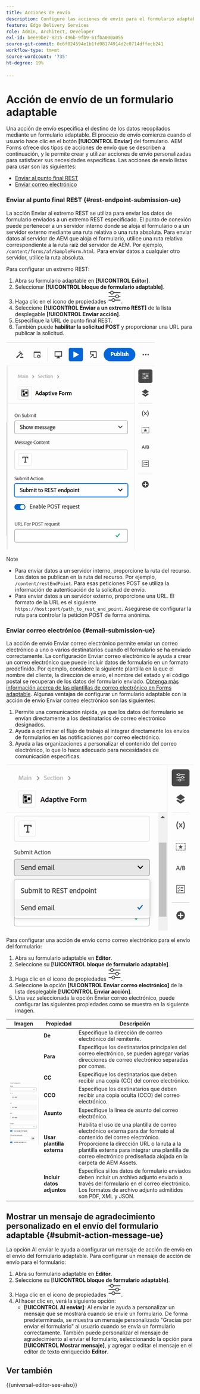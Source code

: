 ```yaml
---
title: Acciones de envío
description: Configure las acciones de envío para el formulario adaptable.
feature: Edge Delivery Services
role: Admin, Architect, Developer
exl-id: beee9be7-8215-496b-9fb9-61fba000a055
source-git-commit: 0c6f024594e1b1fd98174914d2c0714dffecb241
workflow-type: tm+mt
source-wordcount: '735'
ht-degree: 19%

---
```


# Acción de envío de un formulario adaptable

Una acción de envío especifica el destino de los datos recopilados mediante un formulario adaptable. El proceso de envío comienza cuando el usuario hace clic en el botón **[!UICONTROL Enviar]** del formulario. AEM Forms ofrece dos tipos de acciones de envío que se describen a continuación, y le permite crear y utilizar acciones de envío personalizadas para satisfacer sus necesidades específicas. Las acciones de envío listas para usar son las siguientes:

<!--To define a Submit Action for an Adaptive Form, you use the Properties dialog of the **Adaptive Form block** in the **Editor**-->

* [Enviar al punto final REST](#rest-endpoint-submission-ue)
* [Enviar correo electrónico](#email-submission-ue)


### Enviar al punto final REST {#rest-endpoint-submission-ue}

La acción Enviar al extremo REST se utiliza para enviar los datos de formulario enviados a un extremo REST especificado. El punto de conexión puede pertenecer a un servidor interno donde se aloja el formulario o a un servidor externo mediante una ruta relativa o una ruta absoluta. Para enviar datos al servidor de AEM que aloja el formulario, utilice una ruta relativa correspondiente a la ruta raíz del servidor de AEM. Por ejemplo, `/content/forms/af/SampleForm.html`. Para enviar datos a cualquier otro servidor, utilice la ruta absoluta.

<!--Configuring the Submit Action to REST Endpoint for Adaptive Forms offers several benefits such as:  
* It facilitates seamless integration of form data with external systems and services via RESTful APIs.  
* Offers flexibility in managing data submissions from Adaptive Forms, accommodating dynamic and complex data structures.  
* Allows dynamic mapping of form fields to parameters within the REST endpoint URL, enabling adaptable and customizable data submissions.
-->



Para configurar un extremo REST:

1. Abra su formulario adaptable en **[!UICONTROL Editor]**.
1. Seleccionar **[!UICONTROL bloque de formulario adaptable]**.
1. Haga clic en el icono de propiedades ![properties](/help/forms/assets/Smock_Properties_18_N.svg).
1. Seleccione **[!UICONTROL Enviar a un extremo REST]** de la lista desplegable **[!UICONTROL Enviar acción]**.
1. Especifique la URL de punto final REST.
1. También puede **habilitar la solicitud POST** y proporcionar una URL para publicar la solicitud.

![Habilitar solicitud de publicación para formularios adaptables](/help/forms/assets/enable-post-request-ue.png)

>[!NOTE]
>
> * Para enviar datos a un servidor interno, proporcione la ruta del recurso. Los datos se publican en la ruta del recurso. Por ejemplo, `/content/restEndPoint`. Para esas peticiones POST se utiliza la información de autenticación de la solicitud de envío.
> * Para enviar datos a un servidor externo, proporcione una URL. El formato de la URL es el siguiente `https://host:port/path_to_rest_end_point`. Asegúrese de configurar la ruta para controlar la petición POST de forma anónima.

### Enviar correo electrónico {#email-submission-ue}

La acción de envío Enviar correo electrónico permite enviar un correo electrónico a uno o varios destinatarios cuando el formulario se ha enviado correctamente. La configuración Enviar correo electrónico le ayuda a crear un correo electrónico que puede incluir datos de formulario en un formato predefinido. Por ejemplo, considere la siguiente plantilla en la que el nombre del cliente, la dirección de envío, el nombre del estado y el código postal se recuperan de los datos del formulario enviado. [Obtenga más información acerca de las plantillas de correo electrónico en Forms adaptable](/help/forms/html-email-templates-in-adaptive-forms.md). Algunas ventajas de configurar un formulario adaptable con la acción de envío Enviar correo electrónico son las siguientes:

1. Permite una comunicación rápida, ya que los datos del formulario se envían directamente a los destinatarios de correo electrónico designados.
1. Ayuda a optimizar el flujo de trabajo al integrar directamente los envíos de formularios en las notificaciones por correo electrónico.
1. Ayuda a las organizaciones a personalizar el contenido del correo electrónico, lo que lo hace adecuado para necesidades de comunicación específicas.

![Propiedades de formulario adaptable en el editor universal](/help/forms/assets/submit-actions-ue.png)


Para configurar una acción de envío como correo electrónico para el envío del formulario:

1. Abra su formulario adaptable en **Editor**.
1. Seleccione su **[!UICONTROL bloque de formulario adaptable]**.
1. Haga clic en el icono de propiedades ![properties](/help/forms/assets/Smock_Properties_18_N.svg).
1. Seleccione la opción **[!UICONTROL Enviar correo electrónico]** de la lista desplegable **[!UICONTROL Enviar acción]**.
1. Una vez seleccionada la opción Enviar correo electrónico, puede configurar las siguientes propiedades como se muestra en la siguiente imagen.

<table>
  <thead>
    <tr>
      <th>Imagen</th>
      <th>Propiedad</th>
      <th>Descripción</th>
    </tr>
  </thead>
  <tbody>
    <tr>
    <td rowspan="7"><img src="/help/forms/assets/email-config-ue.png" alt="Configuración de correo electrónico"></td> 
    <td><b>De</td>
    <td>Especifique la dirección de correo electrónico del remitente.</td>
    </tr>
    <tr>
      <td><b>Para</td>
      <td>Especifique los destinatarios principales del correo electrónico, se pueden agregar varias direcciones de correo electrónico separadas por comas.</td>
    </tr>
    <tr>
      <td><b>CC</td>
      <td>Especifique los destinatarios que deben recibir una copia (CC) del correo electrónico.</td>
    </tr>
    <tr>
      <td><b>CCO</td>
      <td>Especifique los destinatarios que deben recibir una copia oculta (CCO) del correo electrónico.</td>
    </tr>
    <tr>
      <td><b>Asunto</td>
      <td>Especifique la línea de asunto del correo electrónico.</td>
    </tr>
    <tr>
      <td><b>Usar plantilla externa</td>
      <td>Habilita el uso de una plantilla de correo electrónico externa para dar formato al contenido del correo electrónico. Proporcione la dirección URL o la ruta a la plantilla externa para integrar una plantilla de correo electrónico prediseñada alojada en la carpeta de AEM Assets.</td>
    </tr>
    <tr>
      <td><b>Incluir datos adjuntos</td>
      <td>Especifica si los datos de formulario enviados deben incluir un archivo adjunto enviado a través del formulario en el correo electrónico. Los formatos de archivo adjunto admitidos son PDF, XML y JSON.</td>
    </tr>
  </tbody>
</table>






<!--
        
        * **From**: The email address of the sender.
        * **To**: Specify the primary recipients of the email, multiple email addresses can be added, separated by commas.
        * **CC**: Specify the recipients who should receive a carbon copy (CC) of the email.
        * **BCC**: Specify the recipients who should receive a blind carbon copy (BCC) of the email.
        * **Subject**: Specify the subject line of the email.
        * **Use External Template**: Enables the use of an external email template for formatting the email content. Provide the URL or path to the External template path to integrate a pre-designed email template hosted in your AEM Assets folder.
        * **Include Attachment**: Specifies whether the submitted form data should include an attachment submitted through the form in the email.

    {width=50%,height=50%}![Enable post request for adaptive forms](/help/forms/assets/email-config-ue.png)

-->

## Mostrar un mensaje de agradecimiento personalizado en el envío del formulario adaptable {#submit-action-message-ue}

La opción Al enviar le ayuda a configurar un mensaje de acción de envío en el envío del formulario adaptable. Para configurar un mensaje de acción de envío para el formulario:

1. Abra su formulario adaptable en **Editor**.
1. Seleccione su **[!UICONTROL bloque de formulario adaptable]**.
1. Haga clic en el icono de propiedades ![properties](/help/forms/assets/Smock_Properties_18_N.svg).
1. Al hacer clic en, verá la siguiente opción:
   * **[!UICONTROL Al enviar]**: Al enviar le ayuda a personalizar un mensaje que se mostrará cuando se envíe un formulario. De forma predeterminada, se muestra un mensaje personalizado &quot;Gracias por enviar el formulario&quot; al usuario cuando se envía un formulario correctamente.
También puede personalizar el mensaje de agradecimiento al enviar el formulario, seleccionando la opción para **[!UICONTROL Mostrar mensaje]**, y agregar o editar el mensaje en el editor de texto enriquecido **Editor**.


## Ver también

{{universal-editor-see-also}}

